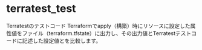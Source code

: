 # terratest_test
Terratestのテストコード
Terraformでapply（構築）時にリソースに設定した属性値をファイル（terraform.tfstate）に出力し、その出力値とTerratestテストコードに記述した設定値とを比較します。　
